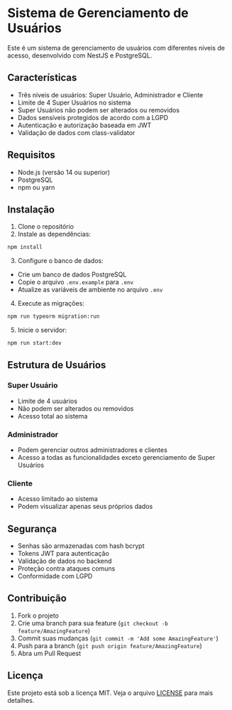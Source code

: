 # Sistema de Gerenciamento de Usuários

Este é um sistema de gerenciamento de usuários com diferentes níveis de acesso, desenvolvido com NestJS e PostgreSQL.

## Características

- Três níveis de usuários: Super Usuário, Administrador e Cliente
- Limite de 4 Super Usuários no sistema
- Super Usuários não podem ser alterados ou removidos
- Dados sensíveis protegidos de acordo com a LGPD
- Autenticação e autorização baseada em JWT
- Validação de dados com class-validator

## Requisitos

- Node.js (versão 14 ou superior)
- PostgreSQL
- npm ou yarn

## Instalação

1. Clone o repositório
2. Instale as dependências:
```bash
npm install
```

3. Configure o banco de dados:
- Crie um banco de dados PostgreSQL
- Copie o arquivo `.env.example` para `.env`
- Atualize as variáveis de ambiente no arquivo `.env`

4. Execute as migrações:
```bash
npm run typeorm migration:run
```

5. Inicie o servidor:
```bash
npm run start:dev
```

## Estrutura de Usuários

### Super Usuário
- Limite de 4 usuários
- Não podem ser alterados ou removidos
- Acesso total ao sistema

### Administrador
- Podem gerenciar outros administradores e clientes
- Acesso a todas as funcionalidades exceto gerenciamento de Super Usuários

### Cliente
- Acesso limitado ao sistema
- Podem visualizar apenas seus próprios dados

## Segurança

- Senhas são armazenadas com hash bcrypt
- Tokens JWT para autenticação
- Validação de dados no backend
- Proteção contra ataques comuns
- Conformidade com LGPD

## Contribuição

1. Fork o projeto
2. Crie uma branch para sua feature (`git checkout -b feature/AmazingFeature`)
3. Commit suas mudanças (`git commit -m 'Add some AmazingFeature'`)
4. Push para a branch (`git push origin feature/AmazingFeature`)
5. Abra um Pull Request

## Licença

Este projeto está sob a licença MIT. Veja o arquivo [LICENSE](LICENSE) para mais detalhes.
